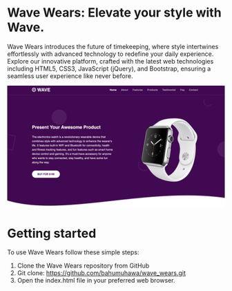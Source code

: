 # Wave Wears: Elevate your style with Wave.

Wave Wears introduces the future of timekeeping, where style intertwines effortlessly with advanced technology to redefine your daily experience. Explore our innovative platform, crafted with the latest web technologies including HTML5, CSS3, JavaScript (jQuery), and Bootstrap, ensuring a seamless user experience like never before.

  ![Wave Wears](wears.png)

# Getting started 

To use Wave Wears follow these simple steps:
1. Clone the Wave Wears repository from GitHub
2. Git clone: https://github.com/bahumuhawa/wave_wears.git
3. Open the index.html file in your preferred web browser.
